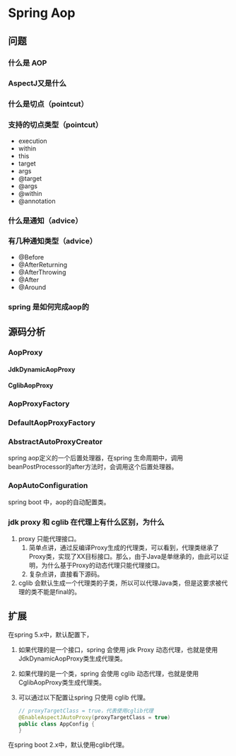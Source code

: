 # Spring Aop

## 问题

### 什么是 AOP

### AspectJ又是什么

### 什么是切点（pointcut）

### 支持的切点类型（pointcut）

* execution
* within
* this
* target
* args
* @target
* @args
* @within
* @annotation

### 什么是通知（advice）

### 有几种通知类型（advice）

* @Before
* @AfterReturning
* @AfterThrowing
* @After
* @Around

### spring 是如何完成aop的

## 源码分析

### AopProxy

#### JdkDynamicAopProxy

#### CglibAopProxy

### AopProxyFactory

### DefaultAopProxyFactory

### AbstractAutoProxyCreator

spring aop定义的一个后置处理器，在spring 生命周期中，调用beanPostProcessor的after方法时，会调用这个后置处理器。

### AopAutoConfiguration

spring boot 中，aop的自动配置类。

### jdk proxy 和 cglib 在代理上有什么区别，为什么

1. proxy 只能代理接口。
   1. 简单点讲，通过反编译Proxy生成的代理类，可以看到，代理类继承了Proxy类，实现了XX目标接口。那么，由于Java是单继承的，由此可以证明，为什么基于Proxy的动态代理只能代理接口。
   2. 复杂点讲，直接看下源码。
2. cglib 会默认生成一个代理类的子类，所以可以代理Java类，但是这要求被代理的类不能是final的。

## 扩展

在spring 5.x中，默认配置下，

1. 如果代理的是一个接口，spring 会使用 jdk Proxy 动态代理，也就是使用JdkDynamicAopProxy类生成代理类。

2. 如果代理的是一个类，spring 会使用 cglib 动态代理，也就是使用CglibAopProxy类生成代理类。

3. 可以通过以下配置让spring 只使用 cglib 代理。

   ```java
   // proxyTargetClass = true，代表使用cglib代理
   @EnableAspectJAutoProxy(proxyTargetClass = true)
   public class AppConfig {
   }
   ```

在spring boot 2.x中，默认使用cglib代理。